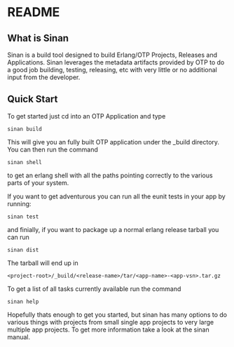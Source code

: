 README
======


What is Sinan
-------------

Sinan is a build tool designed to build Erlang/OTP Projects, Releases
and Applications. Sinan leverages the metadata artifacts provided by
OTP to do a good job building, testing, releasing, etc with very
little or no additional input from the developer.

Quick Start
-----------

To get started just cd into an OTP Application and type

    sinan build

This will give you an fully built OTP application under the _build
directory. You can then run the command

    sinan shell

to get an erlang shell with all the paths pointing correctly to the
various parts of your system.

If you want to get adventurous you can run all the eunit tests in your
app by running:

    sinan test

and finially, if you want to package up a normal erlang release
tarball you can run

    sinan dist

The tarball will end up in

    <project-root>/_build/<release-name>/tar/<app-name>-<app-vsn>.tar.gz

To get a list of all tasks currently available run the command

    sinan help

Hopefully thats enough to get you started, but sinan has many options
to do various things with projects from small single app projects to
very large multiple app projects. To get more information take a look
at the sinan manual.
